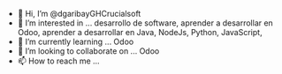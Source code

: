 - 👋 Hi, I’m @dgaribayGHCrucialsoft
- 👀 I’m interested in ... desarrollo de software, aprender a desarrollar en Odoo, aprender a desarrollar en Java, NodeJs, Python, JavaScript,  
- 🌱 I’m currently learning ... Odoo
- 💞️ I’m looking to collaborate on ... Odoo
- 📫 How to reach me ...

<!---
dgaribayGHCrucialsoft/dgaribayGHCrucialsoft is a ✨ special ✨ repository because its `README.md` (this file) appears on your GitHub profile.
You can click the Preview link to take a look at your changes.
--->
